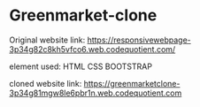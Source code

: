 # Greenmarket-clone

Original website link: https://responsivewebpage-3p34g82c8kh5vfco6.web.codequotient.com/

element used: HTML CSS BOOTSTRAP

cloned website link: https://greenmarketclone-3p34g81mgw8le6pbr1n.web.codequotient.com
